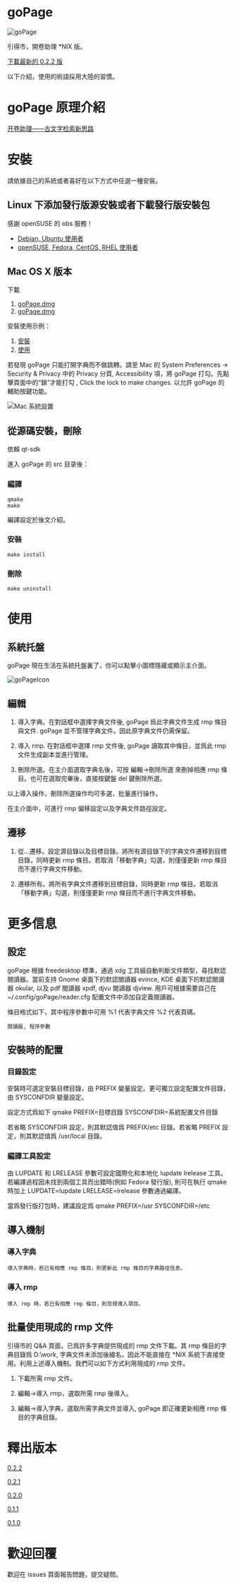 # goPage

![goPage](https://bytebucket.org/zandoye/static/raw/41e5ed66d725d8201b5751a32e3581aae094a392/goPage/goPage_20180727_010713.png)

引得市，開卷助理 \*NIX 版。

[下載最新的 0.2.2 版](https://bitbucket.org/zandoye/gopage/get/0.2.2.tar.gz)

以下介紹，使用的術語採用大陸的習慣。

# goPage 原理介紹

[开卷助理——古文字检索新思路](https://zhuanlan.zhihu.com/p/30943761)

# 安裝

請依據自己的系統或者喜好在以下方式中任選一種安裝。

## Linux 下添加發行版源安裝或者下載發行版安裝包

感謝 openSUSE 的 obs 服務！

* [Debian, Ubuntu 使用者](https://software.opensuse.org/package/gopage)
* [openSUSE, Fedora, CentOS, RHEL 使用者](https://software.opensuse.org/package/goPage)

## Mac OS X 版本

下載
1. [goPage.dmg](http://machinelife.org/osc/goPage.dmg)
2. [goPage.dmg](https://mega.nz/#!xYFEUATT!IJiyXNnMpkpKmlgEZp0rMGO3I3tiUAbSrgh-M5VunvI)

安裝使用示例：

1. [安裝](https://link.zhihu.com/?target=https%3A//bitbucket.org/zandoye/static/raw/tip/goPage/goPage_install.gif)
2. [使用](https://link.zhihu.com/?target=https%3A//bitbucket.org/zandoye/static/raw/tip/goPage/goPage_jump.gif)

若發現 goPage 只能打開字典而不做跳轉。請至 Mac 的 System Preferences → Security & Privacy 中的 Privacy 分頁, Accessibility 項，將 goPage 打勾。先點擊頁面中的“鎖”才能打勾 , Click the lock to make changes. 以允許 goPage 的輔助按鍵功能。

![Mac 系統設置](https://bytebucket.org/zandoye/static/raw/tip/goPage/goPage_mac_sysconfig.png)

## 從源碼安裝，刪除

依賴 qt-sdk 

進入 goPage 的 src 目录後：


### 編譯
    qmake
    make

編譯設定於後文介紹。

### 安裝
    make install

### 刪除
    make uninstall


# 使用

## 系統托盤

goPage 現在生活在系統托盤裏了，你可以點擊小圖標隱藏或顯示主介面。

![goPageIcon](https://bytebucket.org/zandoye/gopage/raw/2313f662d0f811e17fb62c985e51766a597f0dba/src/res/goPage.png)

## 編輯

1. 導入字典。在對話框中選擇字典文件後, goPage 爲此字典文件生成 rmp 條目與文件. goPage 並不管理字典文件。因此原字典文件仍需保留。

2. 導入 rmp. 在對話框中選擇 rmp 文件後, goPage 讀取其中條目，並爲此 rmp 文件生成副本並進行管理。

3. 刪除所選。在主介面選取字典名後，可按 編輯->刪除所選 來刪掉相應 rmp 條目。也可在選取完畢後，直接按鍵盤 del 鍵刪除所選。

以上導入操作，刪除所選操作均可多選，批量進行操作。

在主介面中，可進行 rmp 偏移設定以及字典文件路徑設定。

## 遷移

1. 從...遷移。設定源目錄以及目標目錄。將所有源目錄下的字典文件遷移到目標目錄，同時更新 rmp 條目。若取消「移動字典」勾選，則僅僅更新 rmp 條目而不進行字典文件移動。

2. 遷移所有。將所有字典文件遷移到目標目錄，同時更新 rmp 條目。若取消「移動字典」勾選，則僅僅更新 rmp 條目而不進行字典文件移動。


# 更多信息

## 設定

goPage 根據 freedesktop 標準，通過 xdg 工具組自動判斷文件類型，尋找默認閱讀器。當前支持 Gnome 桌面下的默認閱讀器 evince, KDE 桌面下的默認閱讀器 okular, 以及 pdf 閱讀器 xpdf, djvu 閱讀器 djview. 用戶可根據需要自己在 ~/.config/goPage/reader.cfg 配置文件中添加自定義閱讀器。

條目格式如下，其中程序參數中可用 %1 代表字典文件 %2 代表頁碼。

    閱讀器, 程序參數


## 安裝時的配置

### 目錄設定
安裝時可選定安裝目標目錄，由 PREFIX 變量設定。更可獨立設定配置文件目錄，由 SYSCONFDIR 變量設定。

設定方式爲如下
    qmake PREFIX=目標目錄 SYSCONFDIR=系統配置文件目錄

若省略 SYSCONFDIR 設定，則其默認值爲 PREFIX/etc 目錄。若省略 PREFIX 設定，則其默認值爲 /usr/local 目錄。

### 編譯工具設定

由 LUPDATE 和 LRELEASE 參數可設定國際化和本地化 lupdate lrelease 工具。若編譯過程因未找到兩個工具而出錯時(例如 Fedora 發行版), 則可在執行 qmake 時加上 LUPDATE=lupdate LRELEASE=lrelease 參數通過編譯。

當爲發行版打包時，建議設定爲
    qmake PREFIX=/usr SYSCONFDIR=/etc

## 導入機制

### 導入字典
    導入字典時，若已有相應 rmp 條目，則更新此 rmp 條目的字典路徑信息。

### 導入 rmp
    導入 rmp 時，若已有相應 rmp 條目，則忽視導入項目。


## 批量使用現成的 rmp 文件

引得市的 Q&A 頁面，已爲許多字典提供現成的 rmp 文件下載。其 rmp 條目的字典目錄爲 D:\work, 字典文件未添加後綴名。因此不能直接在 \*NIX 系統下直接使用。利用上述導入機制。我們可以如下方式利用現成的 rmp 文件。

1. 下載所需 rmp 文件。

2. 編輯->導入 rmp，選取所需 rmp 後導入。

3. 編輯->導入字典，選取所需字典文件並導入, goPage 即正確更新相應 rmp 條目的字典目錄。

# 釋出版本

[0.2.2](https://bitbucket.org/zandoye/gopage/get/0.2.2.tar.gz)

[0.2.1](https://bitbucket.org/zandoye/gopage/get/0.2.1.tar.gz)

[0.2.0](https://bitbucket.org/zandoye/gopage/get/0.2.0.tar.gz)

[0.1.1](https://bitbucket.org/zandoye/gopage/get/0.1.1.tar.gz)

[0.1.0](https://bitbucket.org/zandoye/gopage/get/0.1.0.tar.gz)


# 歡迎回覆

歡迎在 issues 頁面報告問題，提交疑問。
